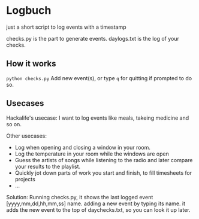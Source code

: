 # Logbuch
just a short script to log events with a timestamp

checks.py is the part to generate events. daylogs.txt is the log of your checks.

## How it works
`python checks.py`
Add new event(s), or type `q` for quitting if prompted to do so.

## Usecases
Hackalife's usecase:
I want to log events like meals, takeing medicine and so on.

Other usecases:
- Log when opening and closing a window in your room.
- Log the temperature in your room while the windows are open
- Guess the artists of songs while listening to the radio and later compare your results to the playlist.
- Quickly jot down parts of work you start and finish, to fill timesheets for projects
- &hellip;

Solution:
Running checks.py, it shows the last logged event [yyyy,mm,dd,hh,mm,ss] name.
adding a new event by typing its name.
it adds  the new event to the top of daychecks.txt, so you can look it up later.
